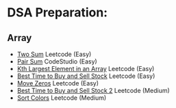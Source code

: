 # DSA Preparation:

## Array
- [Two Sum](https://leetcode.com/problems/two-sum/) Leetcode (Easy)
- [Pair Sum](https://www.codingninjas.com/codestudio/problems/pair-sum_697295?source=youtube&campaign=love_babbar_codestudio1&utm_source=youtube&utm_medium=affiliate&utm_campaign=love_babbar_codestudio1) CodeStudio (Easy)
- [Kth Largest Element in an Array](https://leetcode.com/problems/kth-largest-element-in-an-array/) Leetcode (Easy)
- [Best Time to Buy and Sell Stock](https://leetcode.com/problems/best-time-to-buy-and-sell-stock/) Leetcode (Easy)
- [Move Zeros](https://leetcode.com/problems/move-zeroes/) Leetcode (Easy)
- [Best Time to Buy and Sell Stock 2](https://leetcode.com/problems/best-time-to-buy-and-sell-stock-ii/) Leetcode (Medium)
- [Sort Colors](https://leetcode.com/problems/sort-colors/) Leetcode (Medium)
